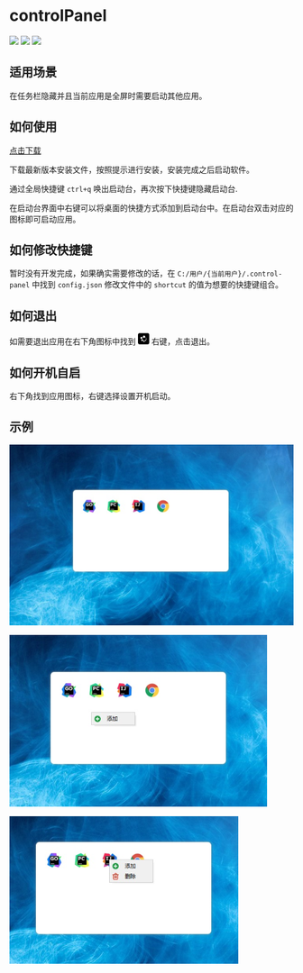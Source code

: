 # controlPanel

![](https://img.shields.io/badge/platform-win7%7Cwin10-lightgrey.svg)
![](https://img.shields.io/badge/language-python-blue.svg)
![](https://img.shields.io/github/license/geebos/controlPanel)

## 适用场景
在任务栏隐藏并且当前应用是全屏时需要启动其他应用。

## 如何使用
[点击下载](https://github.com/geebos/controlPanel/releases)

下载最新版本安装文件，按照提示进行安装，安装完成之后启动软件。

通过全局快捷键 `ctrl+q` 唤出启动台，再次按下快捷键隐藏启动台.

在启动台界面中右键可以将桌面的快捷方式添加到启动台中。在启动台双击对应的图标即可启动应用。

## 如何修改快捷键
暂时没有开发完成，如果确实需要修改的话，在 `C:/用户/{当前用户}/.control-panel` 中找到 `config.json` 修改文件中的 `shortcut` 的值为想要的快捷键组合。

## 如何退出
如需要退出应用在右下角图标中找到 <img src="https://github.com/geebos/controlPanel/blob/master/icons/logo.png?raw=true" width=20, height=20>  右键，点击退出。

## 如何开机自启
右下角找到应用图标，右键选择设置开机启动。

## 示例
![](images/example1.png)

![](images/example2.png)

![](images/example3.png)